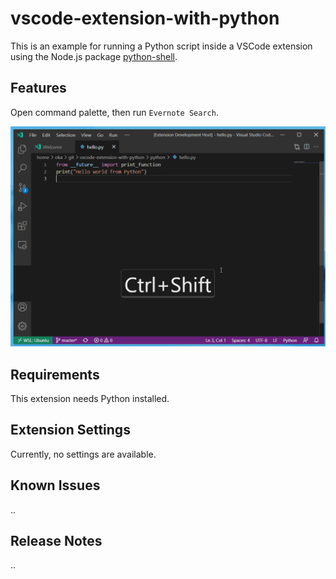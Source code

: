 # vscode-extension-with-python

This is an example for running a Python script inside a VSCode extension using the Node.js package [python-shell](https://www.npmjs.com/package/python-shell).

## Features

Open command palette, then run `Evernote Search`.

![demo animation](image/demo.gif)

## Requirements

This extension needs Python installed.

## Extension Settings

Currently, no settings are available.

## Known Issues

..

## Release Notes

..
